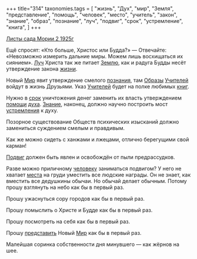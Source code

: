 +++
title="314"
taxonomies.tags = [
 "жизнь",
 "Дух",
 "мир",
 "Земля",
 "представление",
 "помощь",
 "человек",
 "место",
 "учитель",
 "закон",
 "знание",
 "образ",
 "познание",
 "луч",
 "подвиг",
 "срок",
 "устремление",
 "книга",
]
+++

[Листы сада Мории 2 1925г](/agni/1925)

Ещё спросят: «Кто больше, Христос или Будда?» — Отвечайте: «Невозможно измерить дальние миры. Можем лишь восхищаться их сиянием». [Луч](/tags/луч) Христа так же питает [Землю](/tags/Земля), как и радуга Будды несёт утверждение закона [жизни](/tags/жизнь).   

Новый [Мир](/tags/мир) явит утверждение смелого [познания](/tags/познание), там [Образы](/tags/образ) [Учителей](/tags/учитель) войдут в жизнь Друзьями. Указ [Учителей](/tags/учитель) будет на полке любимых [книг](/tags/книга).   

Нужно в [срок](/tags/срок) уничтожения денег заменить их власть утверждением [помощи](/tags/помощь) [духа](/tags/Дух). [Знание](/tags/знание), наконец, должно научно построить мост [устремления](/tags/устремление) к духу.   

Позорное существование Обществ психических изысканий должно замениться суждением смелым и правдивым.   

Как же можно сидеть с ханжами и лжецами, отлично берегущими свой карман!   

[Подвиг](/tags/[подвиг](/tags/подвиг)) должен быть явлен и освобождён от пыли предрассудков.   

Разве можно приличному [человеку](/tags/человек) заниматься подвигом? У него не хватает [места](/tags/место) на груди уместить все людские награды. Он не знает, как вместить все дедушкины обычаи. Но обычай делает обычным. Потому прошу взглянуть на небо как бы в первый раз.   

Прошу ужаснуться сору городов как бы в первый раз.   

Прошу помыслить о Христе и Будде как бы в первый раз.   

Прошу посмотреть на себя как бы в первый раз.   

Прошу [представить](/tags/представление) Новый [Мир](/tags/мир) как бы в первый раз.   

Малейшая соринка собственности дня минувшего — как жёрнов на шее.   

